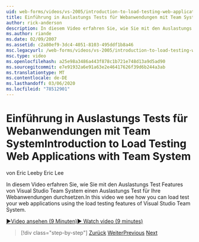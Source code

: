 ```yaml
---
uid: web-forms/videos/vs-2005/introduction-to-load-testing-web-applications-with-team-system
title: Einführung in Auslastungs Tests für Webanwendungen mit Team System | Microsoft-Dokumentation
author: rick-anderson
description: In diesem Video erfahren Sie, wie Sie mit den Auslastungs Test Features von Visual Studio Team System einen Auslastungs Test für Ihre Webanwendungen durchsetzen.
ms.author: riande
ms.date: 02/09/2007
ms.assetid: c2a80ef9-3dc4-4051-8103-495ddf1b8a46
msc.legacyurl: /web-forms/videos/vs-2005/introduction-to-load-testing-web-applications-with-team-system
msc.type: video
ms.openlocfilehash: a25e98a3486a443f878c1b721e748d13a9d5ad90
ms.sourcegitcommit: e7e91932a6e91a63e2e46417626f39d6b244a3ab
ms.translationtype: MT
ms.contentlocale: de-DE
ms.lasthandoff: 03/06/2020
ms.locfileid: "78512901"
---
```

# <a name="introduction-to-load-testing-web-applications-with-team-system"></a><span data-ttu-id="8bfcd-103">Einführung in Auslastungs Tests für Webanwendungen mit Team System</span><span class="sxs-lookup"><span data-stu-id="8bfcd-103">Introduction to Load Testing Web Applications with Team System</span></span>

<span data-ttu-id="8bfcd-104">von Eric Lee</span><span class="sxs-lookup"><span data-stu-id="8bfcd-104">by Eric Lee</span></span>

<span data-ttu-id="8bfcd-105">In diesem Video erfahren Sie, wie Sie mit den Auslastungs Test Features von Visual Studio Team System einen Auslastungs Test für Ihre Webanwendungen durchsetzen.</span><span class="sxs-lookup"><span data-stu-id="8bfcd-105">In this video we see how you can load test your web applications using the load testing features of Visual Studio Team System.</span></span>

[<span data-ttu-id="8bfcd-106">&#9654;Video ansehen (9 Minuten)</span><span class="sxs-lookup"><span data-stu-id="8bfcd-106">&#9654; Watch video (9 minutes)</span></span>](https://channel9.msdn.com/Blogs/ASP-NET-Site-Videos/introduction-to-load-testing-web-applications-with-team-system)

> [!div class="step-by-step"]
> <span data-ttu-id="8bfcd-107">[Zurück](introduction-to-testing-web-applications-with-team-system.md)
> [Weiter](introduction-to-manual-testing-with-team-system.md)</span><span class="sxs-lookup"><span data-stu-id="8bfcd-107">[Previous](introduction-to-testing-web-applications-with-team-system.md)
[Next](introduction-to-manual-testing-with-team-system.md)</span></span>

